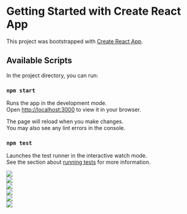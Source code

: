 # Getting Started with Create React App

This project was bootstrapped with [Create React App](https://github.com/facebook/create-react-app).

## Available Scripts

In the project directory, you can run:

### `npm start`

Runs the app in the development mode.\
Open [http://localhost:3000](http://localhost:3000) to view it in your browser.

The page will reload when you make changes.\
You may also see any lint errors in the console.

### `npm test`

Launches the test runner in the interactive watch mode.\
See the section about [running tests](https://facebook.github.io/create-react-app/docs/running-tests) for more information.



<img src="images/p1.png"> <br>
<img src="images/p2.png"> <br>
<img src="images/p3.png"> <br>
<img src="images/p4.png"> <br>
<img src="images/p5.png"> <br>
<img src="images/p6.png"> <br>
